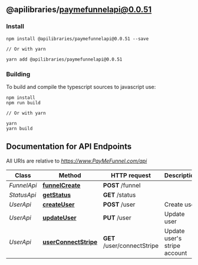 ## @apilibraries/paymefunnelapi@0.0.51

### Install

```
npm install @apilibraries/paymefunnelapi@0.0.51 --save

// Or with yarn

yarn add @apilibraries/paymefunnelapi@0.0.51

```

### Building

To build and compile the typescript sources to javascript use:
```
npm install
npm run build

// Or with yarn

yarn
yarn build
```

## Documentation for API Endpoints

All URIs are relative to *https://www.PayMeFunnel.com/api*

Class | Method | HTTP request | Description
------------ | ------------- | ------------- | -------------
*FunnelApi* | [**funnelCreate**](FunnelApi.md#funnelcreate) | **POST** /funnel | 
*StatusApi* | [**getStatus**](StatusApi.md#getstatus) | **GET** /status | 
*UserApi* | [**createUser**](UserApi.md#createuser) | **POST** /user | Create user
*UserApi* | [**updateUser**](UserApi.md#updateuser) | **PUT** /user | Update user
*UserApi* | [**userConnectStripe**](UserApi.md#userconnectstripe) | **GET** /user/connectStripe | Update user&#39;s stripe account

